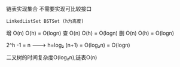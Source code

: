 链表实现集合 不需要实现可比较接口

    LinkedListSet BSTSet (h为高度)
增   O(n)           O(h) = O(logn)
查   O(n)            O(h) = O(logn)
删   O(n)            O(h) = O(logn)

2^h -1 = n --->  h=log₂ (n+1)  = O(log₂n) = O(logn)

二叉树的时间复杂度O(log₂n),链表O(n)

